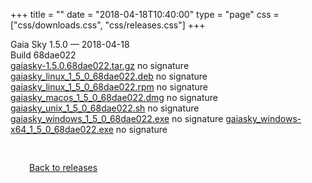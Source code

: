 +++
title = ""
date = "2018-04-18T10:40:00"
type = "page"
css = ["css/downloads.css", "css/releases.css"]
+++

<div class="download-container">
<div id="download-title">
Gaia Sky <span class="downloads-version">1.5.0</span> — <span class="downloads-releasedate">2018-04-18</span></div>
<div class="downloads-build">Build 68dae022</div>
<div class="download-section">
<a href="https://gaia.ari.uni-heidelberg.de/gaiasky/releases/1.5.0.68dae022/gaiasky-1.5.0.68dae022.tar.gz" class="download-button">gaiasky-1.5.0.68dae022.tar.gz</a>
<span class="signature">no signature</span>
<a href="https://gaia.ari.uni-heidelberg.de/gaiasky/releases/1.5.0.68dae022/gaiasky_linux_1_5_0_68dae022.deb" class="download-button">gaiasky_linux_1_5_0_68dae022.deb</a>
<span class="signature">no signature</span>
<a href="https://gaia.ari.uni-heidelberg.de/gaiasky/releases/1.5.0.68dae022/gaiasky_linux_1_5_0_68dae022.rpm" class="download-button">gaiasky_linux_1_5_0_68dae022.rpm</a>
<span class="signature">no signature</span>
<a href="https://gaia.ari.uni-heidelberg.de/gaiasky/releases/1.5.0.68dae022/gaiasky_macos_1_5_0_68dae022.dmg" class="download-button">gaiasky_macos_1_5_0_68dae022.dmg</a>
<span class="signature">no signature</span>
<a href="https://gaia.ari.uni-heidelberg.de/gaiasky/releases/1.5.0.68dae022/gaiasky_unix_1_5_0_68dae022.sh" class="download-button">gaiasky_unix_1_5_0_68dae022.sh</a>
<span class="signature">no signature</span>
<a href="https://gaia.ari.uni-heidelberg.de/gaiasky/releases/1.5.0.68dae022/gaiasky_windows_1_5_0_68dae022.exe" class="download-button">gaiasky_windows_1_5_0_68dae022.exe</a>
<span class="signature">no signature</span>
<a href="https://gaia.ari.uni-heidelberg.de/gaiasky/releases/1.5.0.68dae022/gaiasky_windows-x64_1_5_0_68dae022.exe" class="download-button">gaiasky_windows-x64_1_5_0_68dae022.exe</a>
<span class="signature">no signature</span>
</div>
</div>

<p class="center-text" style="padding: 30px;">
<i class="fa-solid fa-circle-arrow-left"></i> <a href="/downloads/releases">Back to releases</a>
</p>
